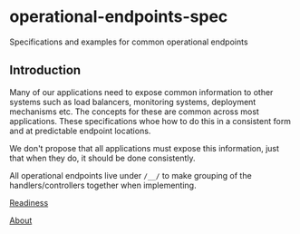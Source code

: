 operational-endpoints-spec
==========================

Specifications and examples for common operational endpoints

Introduction
------------

Many of our applications need to expose common information to other systems such as load balancers, monitoring systems, deployment mechanisms etc.  The concepts for these are common across most applications.  These specifications whoe how to do this in a consistent form and at predictable endpoint locations.

We don't propose that all applications must expose this information, just that when they do, it should be done consistently.

All operational endpoints live under `/__/` to make grouping of the handlers/controllers together when implementing.

[Readiness](READY.md)

[About](ABOUT.md)
